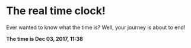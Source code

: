 # The real time clock!

Ever wanted to know what the time is? Well, your journey is about to end!

**The time is Dec 03, 2017, 11:38**